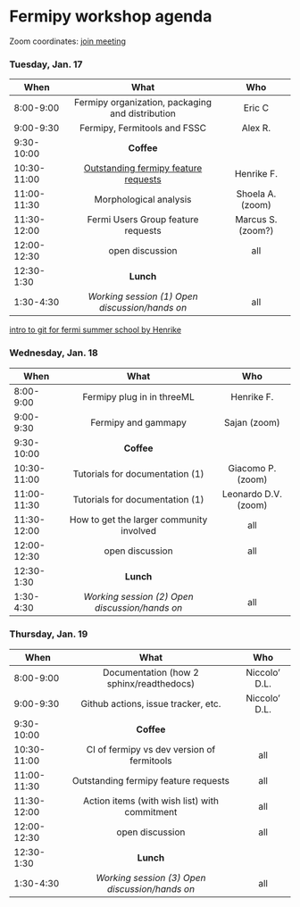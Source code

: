 # Fermipy workshop agenda

Zoom coordinates: [join meeting](https://stanford.zoom.us/j/96095089323?pwd=ZzQ2WjJLWDJhOGVFK3RWbzRWSkRpdz09)


### Tuesday, Jan. 17

| When        | What           |    Who |
| ------------- |:-------------:|:-------------:|  
| 8:00-9:00     | Fermipy organization, packaging and distribution |  Eric C |
| 9:00-9:30     | Fermipy, Fermitools and FSSC | Alex R. |
| 9:30-10:00    | **Coffee** |    | 
| 10:30-11:00    | [Outstanding fermipy feature requests](slides/fermipy_issues_20230117.pdf) | Henrike F. | 
| 11:00-11:30    | Morphological analysis |  Shoela A. (zoom) | 
| 11:30-12:00    | Fermi Users Group feature requests |  Marcus S. (zoom?) | 
| 12:00-12:30    | open discussion |  all | 
| 12:30-1:30    | **Lunch** |   | 
| 1:30-4:30    | *Working session (1) Open discussion/hands on* | all |

[intro to git for fermi summer school by Henrike](https://confluence.slac.stanford.edu/display/LSP/Fermi+Summer+School+2022?preview=/341267041/348361532/git-intro.pdf)

### Wednesday, Jan. 18

| When        | What           |    Who |
| ------------- |:-------------:|:-------------:|  
| 8:00-9:00     | Fermipy plug in in threeML |  Henrike F. |
| 9:00-9:30     | Fermipy and gammapy | Sajan (zoom) |
| 9:30-10:00    | **Coffee** |    | 
| 10:30-11:00    | Tutorials for documentation (1) | Giacomo P. (zoom)| 
| 11:00-11:30    | Tutorials for documentation (1) |  Leonardo D.V. (zoom) | 
| 11:30-12:00    | How to get the larger community involved |  all | 
| 12:00-12:30    | open discussion |  all | 
| 12:30-1:30    | **Lunch** |   | 
| 1:30-4:30    | *Working session (2) Open discussion/hands on* | all |

### Thursday, Jan. 19

| When        | What           |    Who |
| ------------- |:-------------:|:-------------:|  
| 8:00-9:00     | Documentation (how 2 sphinx/readthedocs) |  Niccolo’ D.L. |
| 9:00-9:30     | Github actions, issue tracker, etc.|  Niccolo’ D.L. |
| 9:30-10:00    | **Coffee** |    | 
| 10:30-11:00    | CI of fermipy vs dev version of fermitools | all | 
| 11:00-11:30    | Outstanding fermipy feature requests  |  all | 
| 11:30-12:00    | Action items (with wish list) with commitment |  all | 
| 12:00-12:30    | open discussion |  all | 
| 12:30-1:30    | **Lunch** |   | 
| 1:30-4:30    | *Working session (3) Open discussion/hands on* | all |
